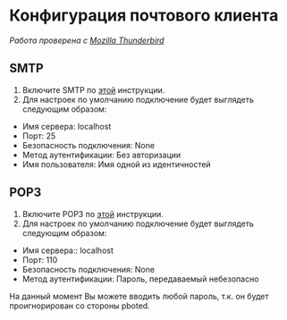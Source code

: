 # Конфигурация почтового клиента

_Работа проверена с [Mozilla Thunderbird](https://www.thunderbird.net/en-US/)_

## SMTP

1. Включите SMTP по [этой](SMTP.md) инструкции.
2. Для настроек по умолчанию подключение будет выглядеть следующим образом:

- Имя сервера: localhost
- Порт: 25
- Безопасность подключения: None
- Метод аутентификации: Без авторизации
- Имя пользователя: Имя одной из идентичностей

## POP3

1. Включите POP3 по [этой](POP3.md) инструкции.
2. Для настроек по умолчанию подключение будет выглядеть следующим образом:

- Имя сервера:: localhost
- Порт: 110
- Безопасность подключения: None
- Метод аутентификации: Пароль, передаваемый небезопасно

На данный момент Вы можете вводить любой пароль, т.к. он будет проигнорирован со стороны pboted.
 